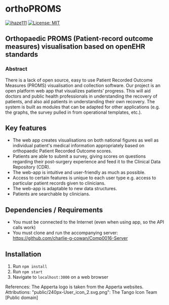 # orthoPROMS

[![ihaze111](https://circleci.com/gh/ihaze111/orthoPROMS/tree/master.svg?style=shield)](https://circleci.com/gh/ihaze111/orthoPROMS)
[![License: MIT](https://img.shields.io/badge/License-MIT-yellow.svg)](https://github.com/ihaze111/orthoPROMS/blob/master/LICENSE)

 ## Orthopaedic PROMS (Patient-record outcome measures) visualisation based on openEHR standards

### Abstract
There is a lack of open source, easy to use Patient Recorded Outcome Measures (PROMS) visualisation and collection software. Our project is an open platform web app that visualizes patients’ progress. This will aid doctors and public health professionals in understanding the recovery of patients, and also aid patients in understanding their own recovery. The system is built as modules that can be adapted for other applications (e.g. the graphs, the survey pulled in from operational templates, etc.).

## Key features
- The web app creates visualisations on both national figures as well as individual patient's medical information appropriately based on orthopaedic Patient Recorded Outcome scores.
- Patients are able to submit a survey, giving scores on questions regarding their post-surgery experience and feed it to the Clinical Data Repository (CDR).
- The web-app is intuitive and user-friendly as much as possible.
- Access to certain features is unique to each user type e.g. access to particular patient records given to clinicians.
- The web-app is adaptable to new data structures.
- Patients are searchable by clinicians.

## Dependencies / Requirements

- You must be connected to the Internet (even when using app, so the API calls work)
- You must clone and run the accompanying server: https://github.com/charlie-g-cowan/Comp0016-Server

## Installation

1. Run `npm install`
2. Run `npm start`
3. Navigate to `localhost:3000` on a web browser


References:
The Apperta logo is taken from the Apperta websites.
Attributions:
"public/240px-User_icon_2.svg.png": The Tango Icon Team [Public domain]
